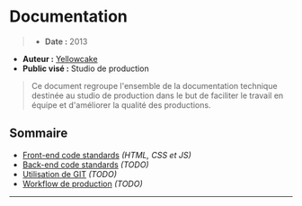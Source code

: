 # Documentation

> * **Date :** 2013
* **Auteur :** [Yellowcake](http://www.yellowcake.net)
* **Public visé :** Studio de production

> Ce document regroupe l'ensemble de la documentation technique destinée au studio de production dans le but de faciliter le travail en équipe et d'améliorer la qualité des productions.


## Sommaire

* [Front-end code standards](./front-end-code-standards.md) *(HTML, CSS et JS)*
* [Back-end code standards](#) *(TODO)*
* [Utilisation de GIT](#) *(TODO)*
* [Workflow de production](#) *(TODO)*

* * *
